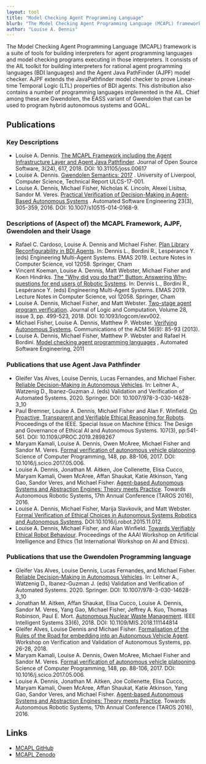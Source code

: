 ```yaml
---
layout: tool
title: "Model Checking Agent Programming Language"
blurb: "The Model Checking Agent Programming Language (MCAPL) framework is a suite of tools for building interpreters for agent programming languages and  model checking programs executing in those interpreters. "
author: "Louise A. Dennis"
---
```


The Model Checking Agent Programming Language (MCAPL) framework is a suite of tools for building interpreters for agent programming languages and  model checking programs executing in those interpreters.  It consists of the AIL toolkit for building interpreters for rational agent programming languages (BDI languages) and the Agent Java PathFinder (AJPF) model checker. AJPF extends the JavaPathfinder model checker to prove Linear-time Temporal Logic (LTL) properties of BDI agents.  This distribution also contains a number of programming languages implemented in the AIL.  Chief among these are Gwendolen, the EASS variant of Gwendolen that can be used to program hybrid autonomous systems and GOAL.

## Publications

### Key Descriptions 

* Louise A. Dennis. [The MCAPL Framework including the Agent Infrastructure Layer and Agent Java Pathfinder](https://joss.theoj.org/papers/10.21105/joss.00617)<i class="fas fa-external-link-alt"></i>. Journal of Open Source Software, 3(24), 617, 2018. DOI: 10.31105/joss.00617
* Louise A. Dennis. [Gwendolen Semantics: 2017](https://intranet.csc.liv.ac.uk/research/techreports/tr2017/ulcs-17-001.pdf)<i class="fas fa-external-link-alt"></i> . University of Liverpool, Computer Science, Technical Report ULCS-17-001. 
* Louise A. Dennis, Michael Fisher, Nicholas K. Lincoln, Alexei Lisitsa, Sandor M. Veres. [Practical Verification of Decision-Making in Agent-Based Autonomous Systems](http://link.springer.com/article/10.1007/s10515-014-0168-9)<i class="fas fa-external-link-alt"></i> . Automated Software Engineering 23(3), 305-359, 2016. DOI: 10.1007/s10515-014-0168-9.

### Descriptions of (Aspect of) the MCAPL Framework, AJPF, Gwendolen and their Usage 

* Rafael C. Cardoso, Louise A. Dennis and Michael Fisher. [Plan Library Reconfigurability in BDI Agents](https://doi.org/10.1007/978-3-030-51417-4_10)<i class="fas fa-external-link-alt"></i>. In: Dennis L., Bordini R., Lespérance Y. (eds) Engineering Multi-Agent Systems. EMAS 2019. Lecture Notes in Computer Science, vol 12058. Springer, Cham
* Vincent Koeman, Louise A. Dennis, Matt Webster, Michael Fisher and Koen Hindriks. [The "Why did you do that?" Button: Answering Why-questions for end users of Robotic Systems](https://doi.org/10.1007/978-3-030-51417-4_8)<i class="fas fa-external-link-alt"></i>. In: Dennis L., Bordini R., Lespérance Y. (eds) Engineering Multi-Agent Systems. EMAS 2019. Lecture Notes in Computer Science, vol 12058. Springer, Cham
* Louise A. Dennis, Michael Fisher, and Matt Webster. [Two-stage agent program verification](http://dx.doi.org/10.1093/logcom/exv002)<i class="fas fa-external-link-alt"></i>. Journal of Logic and Computation, Volume 28, issue 3, pp. 499-523, 2018. DOI: 10.1093/logcom/exv002. 
* Michael Fisher, Louise A. Dennis, Matthew P. Webster. [Verifying Autonomous Systems](http://www.cs.man.ac.uk/~dennisl/pubs/p84-fisher.pdf)<i class="fas fa-external-link-alt"></i>. Communications of the ACM 56(9): 85-93 (2013). 
* Louise A. Dennis, Michael Fisher, Matthew P. Webster and Rafael H. Bordini. [Model checking agent programming languages](http://dx.doi.org/10.1007/s10515-011-0088-x)<i class="fas fa-external-link-alt"></i> , Automated Software Engineering, 2011

### Publications that use Agent Java Pathfinder

* Gleifer Vas Alves, Louise Dennis, Lucas Fernandes, and Michael Fisher. [Reliable Decision-Making in Autonomous Vehicles](https://doi.org/10.1007/978-3-030-14628-3_10)<i class="fas fa-external-link-alt"></i>. In: Leitner A., Watzenig D., Ibanez-Guzman J. (eds) Validation and Verification of Automated Systems. 2020. Springer. DOI: 10.1007/978-3-030-14628-3_10
* Paul Bremner, Louise A. Dennis, Michael Fisher and Alan F. Winfield. [On Proactive, Transparent and Verifiable Ethical Reasoning for Robots](http://doi.org/10.1109/JPROC.2019.2898267)<i class="fas fa-external-link-alt"></i>. Proceedings of the IEEE. Special Issue on Machine Ethics: The Design and Governance of Ethical AI and Autonomous Systems. 107(3), pp:541-561. DOI: 10.1109/JPROC.2019.2898267
* Maryam Kamali, Louise A. Dennis, Owen McAree, Michael Fisher and Sandor M. Veres. [Formal verification of autonomous vehicle platooning](http://www.sciencedirect.com/science/article/pii/S0167642317301168)<i class="fas fa-external-link-alt"></i>. Science of Computer Programming, 148, pp. 88-106, 2017. DOI: 10.1016/j.scico.2017.05.006.
* Louise A. Dennis, Jonathan M. Aitken, Joe Collenette, Elisa Cucco, Maryam Kamali, Owen McAree, Affan Shaukat, Katie Atkinson, Yang Gao, Sandor Veres, and Michael Fisher. [Agent-based Autonomous Systems and Abstraction Engines: Theory meets Practice](https://link.springer.com/chapter/10.1007/978-3-319-40379-3_8)<i class="fas fa-external-link-alt"></i>. Towards Autonomous Robotic Systems, 17th Annual Conference (TAROS 2016), 2016. 
* Louise A. Dennis, Michael Fisher, Marija Slavkovik, and Matt Webster. [Formal Verification of Ethical Choices in Autonomous Systems Robotics and Autonomous Systems](http://dx.doi.org/10.1016/j.robot.2015.11.012)<i class="fas fa-external-link-alt"></i>. DOI:10.1016/j.robot.2015.11.012.
* Louise A. Dennis, Michael Fisher, and Alan Winfield. [Towards Verifiably Ethical Robot Behaviour](https://www.aaai.org/ocs/index.php/WS/AAAIW15/paper/viewFile/10119/10131)<i class="fas fa-external-link-alt"></i>. Proceedings of the AAAI Workshop on Artificial Intelligence and Ethics (1st International Workshop on AI and Ethics).

### Publications that use the Gwendolen Programming language

* Gleifer Vas Alves, Louise Dennis, Lucas Fernandes, and Michael Fisher. [Reliable Decision-Making in Autonomous Vehicles](https://doi.org/10.1007/978-3-030-14628-3_10)<i class="fas fa-external-link-alt"></i>. In: Leitner A., Watzenig D., Ibanez-Guzman J. (eds) Validation and Verification of Automated Systems. 2020. Springer. DOI: 10.1007/978-3-030-14628-3_10
* Jonathan M. Aitken, Affan Shaukat, Elisa Cucco, Louise A. Dennis, Sandor M. Veres, Yang Gao, Michael Fisher, Jeffrey A. Kuo, Thomas Robinson, Paul E. Mort. [Autonomous Nuclear Waste Management](https://ieeexplore.ieee.org/document/8255794)<i class="fas fa-external-link-alt"></i>. IEEE Intelligent Systems 33(6), 2018. DOI: 10.1109/MIS.2018.111144814
* Gleifer Alves, Louise Dennis and Michael Fisher. [Formalisation of the Rules of the Road for embedding into an Autonomous Vehicle Agent](https://docs.google.com/viewer?a=v&pid=sites&srcid=ZGVmYXVsdGRvbWFpbnx3c3ZhdmFzMjAxOHxneDo3Y2M2YzE2NjFlOWFjNzVk)<i class="fas fa-external-link-alt"></i>. Workshop on Verification and Validation of Autonomous Systems, pp. 26-28, 2018.
* Maryam Kamali, Louise A. Dennis, Owen McAree, Michael Fisher and Sandor M. Veres. [Formal verification of autonomous vehicle platooning](http://www.sciencedirect.com/science/article/pii/S0167642317301168)<i class="fas fa-external-link-alt"></i>. Science of Computer Programming, 148, pp. 88-106, 2017. DOI: 10.1016/j.scico.2017.05.006.
* Louise A. Dennis, Jonathan M. Aitken, Joe Collenette, Elisa Cucco, Maryam Kamali, Owen McAree, Affan Shaukat, Katie Atkinson, Yang Gao, Sandor Veres, and Michael Fisher. [Agent-based Autonomous Systems and Abstraction Engines: Theory meets Practice](https://link.springer.com/chapter/10.1007/978-3-319-40379-3_8)<i class="fas fa-external-link-alt"></i>. Towards Autonomous Robotic Systems, 17th Annual Conference (TAROS 2016), 2016. 


## Links

* [MCAPL GitHub ](https://github.com/mcapl/mcapl)<i class="fas fa-external-link-alt"></i>
* [MCAPL Zenodo](https://zenodo.org/record/3235469#.X8Z55y2l0tE)<i class="fas fa-external-link-alt"></i>
